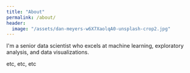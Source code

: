 ```yaml
---
title: "About"
permalink: /about/
header:
  image: "/assets/dan-meyers-w6X7XaolqA0-unsplash-crop2.jpg"
---
```


I'm a senior data scientist who excels at machine learning, exploratory analysis,
and data visualizations.

etc, etc, etc
